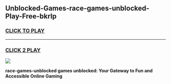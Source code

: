 
## Unblocked-Games-race-games-unblocked-Play-Free-bkrlp
<h3>
<a href="https://premium76.site?title=race-games-unblocked&ref=20A">CLICK TO PLAY</a></h3>
<hr>

<h3>
<a href="https://premium76.site?title=race-games-unblocked&ref=20A">CLICK 2 PLAY</a>
  
</h3>

<a href="https://premium76.site?title=race-games-unblocked&ref=20A"><img src="https://clearcache.store/games.png"></a>


**race-games-unblocked games unblocked: Your Gateway to Fun and Accessible Online Gaming**
